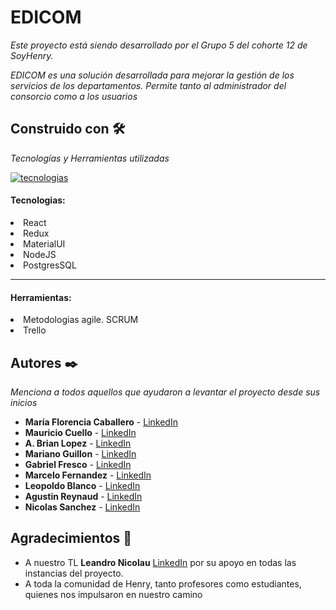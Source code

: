 # EDICOM

_Este proyecto está siendo desarrollado por el Grupo 5 del cohorte 12 de SoyHenry._

_EDICOM es una solución desarrollada para mejorar la gestión de los servicios de los departamentos.
Permite tanto al administrador del consorcio como a los usuarios_

## Construido con 🛠️

_Tecnologías y Herramientas utilizadas_

<a href='https://postimages.org/' target='_blank'><img src='https://i.postimg.cc/28z2kSWW/tecnologias.png' border='0' alt='tecnologias'/></a>

<h4>Tecnologias:</h4>
  <li>React</li>
  <li>Redux</li>
  <li>MaterialUI</li>
  <li>NodeJS</li>
  <li>PostgresSQL</li>
  <hr>
<h4>Herramientas:</h4>

  <li>Metodologias agile. SCRUM</li>
  <li>Trello</li>
  

## Autores ✒️

_Menciona a todos aquellos que ayudaron a levantar el proyecto desde sus inicios_

* **María Florencia Caballero** - [LinkedIn](https://www.linkedin.com/in/maria-florencia-caballero/)
* **Mauricio Cuello** - [LinkedIn](https://www.linkedin.com/in/mauricio-adrian-cuello/)
* **A. Brian Lopez** - [LinkedIn](https://www.linkedin.com/in/alexis-brian-lopez/)
* **Mariano Guillon** - [LinkedIn](https://www.linkedin.com/in/mariano-guillon-95572770/)
* **Gabriel Fresco** - [LinkedIn](https://www.linkedin.com/in/gabriel-fresco-dev/)
* **Marcelo Fernandez** - [LinkedIn](https://www.linkedin.com/in/marcelo-fernandez-fsd/)
* **Leopoldo Blanco** - [LinkedIn](https://www.linkedin.com/in/leopoldoblanco/)
* **Agustin Reynaud** - [LinkedIn](https://www.linkedin.com/in/agustinreynaud/)
* **Nicolas Sanchez** - [LinkedIn](https://www.linkedin.com/in/sanchez-mario-nahuel-nicolas/)

## Agradecimientos 🎁

* A nuestro TL **Leandro Nicolau** [LinkedIn](https://www.linkedin.com/in/leandro-nicolau-8690141ba/) por su apoyo en todas las instancias del proyecto.
* A toda la comunidad de Henry, tanto profesores como estudiantes, quienes nos impulsaron en nuestro camino

